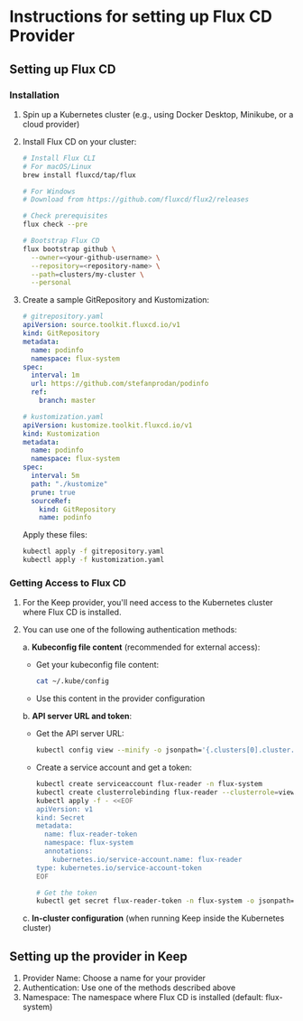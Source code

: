 # Instructions for setting up Flux CD Provider

## Setting up Flux CD

### Installation

1. Spin up a Kubernetes cluster (e.g., using Docker Desktop, Minikube, or a cloud provider)
2. Install Flux CD on your cluster:

   ```bash
   # Install Flux CLI
   # For macOS/Linux
   brew install fluxcd/tap/flux

   # For Windows
   # Download from https://github.com/fluxcd/flux2/releases

   # Check prerequisites
   flux check --pre

   # Bootstrap Flux CD
   flux bootstrap github \
     --owner=<your-github-username> \
     --repository=<repository-name> \
     --path=clusters/my-cluster \
     --personal
   ```

3. Create a sample GitRepository and Kustomization:

   ```yaml
   # gitrepository.yaml
   apiVersion: source.toolkit.fluxcd.io/v1
   kind: GitRepository
   metadata:
     name: podinfo
     namespace: flux-system
   spec:
     interval: 1m
     url: https://github.com/stefanprodan/podinfo
     ref:
       branch: master
   ```

   ```yaml
   # kustomization.yaml
   apiVersion: kustomize.toolkit.fluxcd.io/v1
   kind: Kustomization
   metadata:
     name: podinfo
     namespace: flux-system
   spec:
     interval: 5m
     path: "./kustomize"
     prune: true
     sourceRef:
       kind: GitRepository
       name: podinfo
   ```

   Apply these files:
   ```bash
   kubectl apply -f gitrepository.yaml
   kubectl apply -f kustomization.yaml
   ```

### Getting Access to Flux CD

1. For the Keep provider, you'll need access to the Kubernetes cluster where Flux CD is installed.
2. You can use one of the following authentication methods:

   a. **Kubeconfig file content** (recommended for external access):
      - Get your kubeconfig file content:
        ```bash
        cat ~/.kube/config
        ```
      - Use this content in the provider configuration

   b. **API server URL and token**:
      - Get the API server URL:
        ```bash
        kubectl config view --minify -o jsonpath='{.clusters[0].cluster.server}'
        ```
      - Create a service account and get a token:
        ```bash
        kubectl create serviceaccount flux-reader -n flux-system
        kubectl create clusterrolebinding flux-reader --clusterrole=view --serviceaccount=flux-system:flux-reader
        kubectl apply -f - <<EOF
        apiVersion: v1
        kind: Secret
        metadata:
          name: flux-reader-token
          namespace: flux-system
          annotations:
            kubernetes.io/service-account.name: flux-reader
        type: kubernetes.io/service-account-token
        EOF
        
        # Get the token
        kubectl get secret flux-reader-token -n flux-system -o jsonpath='{.data.token}' | base64 -d
        ```

   c. **In-cluster configuration** (when running Keep inside the Kubernetes cluster)

## Setting up the provider in Keep

1. Provider Name: Choose a name for your provider
2. Authentication: Use one of the methods described above
3. Namespace: The namespace where Flux CD is installed (default: flux-system)
